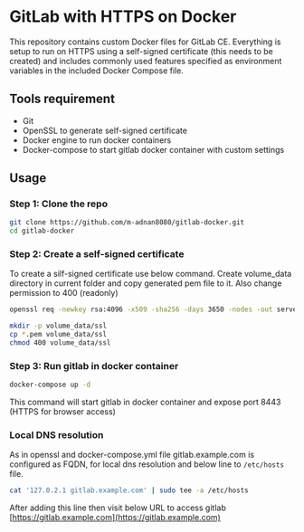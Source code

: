 # GitLab with HTTPS on Docker
This repository contains custom Docker files for GitLab CE. Everything is setup to run on HTTPS using a self-signed certificate (this needs to be created) and includes commonly used features specified as environment variables in the included Docker Compose file.

## Tools requirement
- Git
- OpenSSL to generate self-signed certificate
- Docker engine to run docker containers
- Docker-compose to start gitlab docker container with custom settings

## Usage
### Step 1: Clone the repo
```sh
git clone https://github.com/m-adnan8080/gitlab-docker.git
cd gitlab-docker
```
### Step 2: Create a self-signed certificate
To create a silf-signed certificate use below command. Create volume_data directory in current folder and copy generated pem file to it. Also change permission to 400 (readonly)
```sh
openssl req -newkey rsa:4096 -x509 -sha256 -days 3650 -nodes -out server-cert.pem -keyout server-key.pem -subj "/C=PK/ST=ISB/L=ISB/O=Home-DC/OU=IT Department/CN=gitlab.example.com"

mkdir -p volume_data/ssl
cp *.pem volume_data/ssl
chmod 400 volume_data/ssl
```
### Step 3: Run gitlab in docker container
```sh
docker-compose up -d
```
This command will start gitlab in docker container and expose port 8443 (HTTPS for browser access)

### Local DNS resolution
As in openssl and docker-compose.yml file gitlab.example.com is configured as FQDN, for local dns resolution and below line to `/etc/hosts` file.
```sh
cat '127.0.2.1 gitlab.example.com' | sudo tee -a /etc/hosts
```
After adding this line then visit below URL to access gitlab [https://gitlab.example.com](https://gitlab.example.com)
